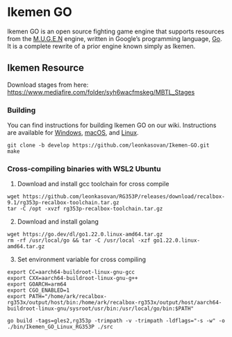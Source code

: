 # Ikemen GO

Ikemen GO is an open source fighting game engine that supports resources from the [M.U.G.E.N](https://en.wikipedia.org/wiki/Mugen_(game_engine)) engine, written in Google’s programming language, [Go](https://go.dev/). It is a complete rewrite of a prior engine known simply as Ikemen.

## Ikemen Resource
Download stages from here:   
https://www.mediafire.com/folder/syh6wacfmskeg/MBTL_Stages  

### Building
You can find instructions for building Ikemen GO on our wiki. Instructions are available for [Windows](https://github.com/ikemen-engine/Ikemen-GO/wiki/Building,-Installing-and-Distributing#building-on-windows), [macOS](https://github.com/ikemen-engine/Ikemen-GO/wiki/Building,-Installing-and-Distributing#building-on-macos), and [Linux](https://github.com/ikemen-engine/Ikemen-GO/wiki/Building,-Installing-and-Distributing#building-on-linux).
```
git clone -b develop https://github.com/leonkasovan/Ikemen-GO.git
make
```

### Cross-compiling binaries with WSL2 Ubuntu
1. Download and install gcc toolchain for cross compile
```shell
wget https://github.com/leonkasovan/RG353P/releases/download/recalbox-9.1/rg353p-recalbox-toolchain.tar.gz
tar -C /opt -xvzf rg353p-recalbox-toolchain.tar.gz
```
2. Download and install golang
```shell
wget https://go.dev/dl/go1.22.0.linux-amd64.tar.gz
rm -rf /usr/local/go && tar -C /usr/local -xzf go1.22.0.linux-amd64.tar.gz
```
3. Set environment variable for cross compiling
```shell
export CC=aarch64-buildroot-linux-gnu-gcc
export CXX=aarch64-buildroot-linux-gnu-g++
export GOARCH=arm64
export CGO_ENABLED=1
export PATH="/home/ark/recalbox-rg353x/output/host/bin:/home/ark/recalbox-rg353x/output/host/aarch64-buildroot-linux-gnu/sysroot/usr/bin:/usr/local/go/bin:$PATH"

go build -tags=gles2,rg353p -trimpath -v -trimpath -ldflags="-s -w" -o ./bin/Ikemen_GO_Linux_RG353P ./src
```
